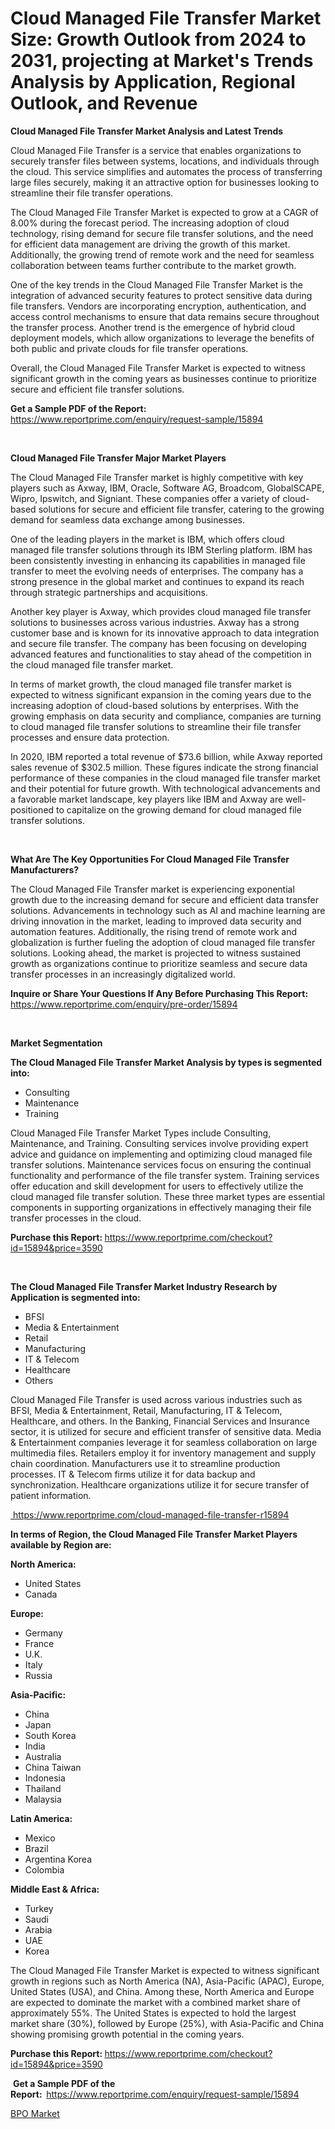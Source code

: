 <p><h1>Cloud Managed File Transfer Market Size: Growth Outlook from 2024 to 2031, projecting at Market's Trends Analysis by Application, Regional Outlook, and Revenue</h1></p><p><strong>Cloud Managed File Transfer Market Analysis and Latest Trends</strong></p>
<p><p>Cloud Managed File Transfer is a service that enables organizations to securely transfer files between systems, locations, and individuals through the cloud. This service simplifies and automates the process of transferring large files securely, making it an attractive option for businesses looking to streamline their file transfer operations.</p><p>The Cloud Managed File Transfer Market is expected to grow at a CAGR of 8.00% during the forecast period. The increasing adoption of cloud technology, rising demand for secure file transfer solutions, and the need for efficient data management are driving the growth of this market. Additionally, the growing trend of remote work and the need for seamless collaboration between teams further contribute to the market growth.</p><p>One of the key trends in the Cloud Managed File Transfer Market is the integration of advanced security features to protect sensitive data during file transfers. Vendors are incorporating encryption, authentication, and access control mechanisms to ensure that data remains secure throughout the transfer process. Another trend is the emergence of hybrid cloud deployment models, which allow organizations to leverage the benefits of both public and private clouds for file transfer operations.</p><p>Overall, the Cloud Managed File Transfer Market is expected to witness significant growth in the coming years as businesses continue to prioritize secure and efficient file transfer solutions.</p></p>
<p><strong>Get a Sample PDF of the Report:&nbsp;</strong> <a href="https://www.reportprime.com/enquiry/request-sample/15894">https://www.reportprime.com/enquiry/request-sample/15894</a></p>
<p>&nbsp;</p>
<p><strong>Cloud Managed File Transfer Major Market Players</strong></p>
<p><p>The Cloud Managed File Transfer market is highly competitive with key players such as Axway, IBM, Oracle, Software AG, Broadcom, GlobalSCAPE, Wipro, Ipswitch, and Signiant. These companies offer a variety of cloud-based solutions for secure and efficient file transfer, catering to the growing demand for seamless data exchange among businesses.</p><p>One of the leading players in the market is IBM, which offers cloud managed file transfer solutions through its IBM Sterling platform. IBM has been consistently investing in enhancing its capabilities in managed file transfer to meet the evolving needs of enterprises. The company has a strong presence in the global market and continues to expand its reach through strategic partnerships and acquisitions.</p><p>Another key player is Axway, which provides cloud managed file transfer solutions to businesses across various industries. Axway has a strong customer base and is known for its innovative approach to data integration and secure file transfer. The company has been focusing on developing advanced features and functionalities to stay ahead of the competition in the cloud managed file transfer market.</p><p>In terms of market growth, the cloud managed file transfer market is expected to witness significant expansion in the coming years due to the increasing adoption of cloud-based solutions by enterprises. With the growing emphasis on data security and compliance, companies are turning to cloud managed file transfer solutions to streamline their file transfer processes and ensure data protection.</p><p>In 2020, IBM reported a total revenue of $73.6 billion, while Axway reported sales revenue of $302.5 million. These figures indicate the strong financial performance of these companies in the cloud managed file transfer market and their potential for future growth. With technological advancements and a favorable market landscape, key players like IBM and Axway are well-positioned to capitalize on the growing demand for cloud managed file transfer solutions.</p></p>
<p>&nbsp;</p>
<p><strong>What Are The Key Opportunities For Cloud Managed File Transfer Manufacturers?</strong></p>
<p><p>The Cloud Managed File Transfer market is experiencing exponential growth due to the increasing demand for secure and efficient data transfer solutions. Advancements in technology such as AI and machine learning are driving innovation in the market, leading to improved data security and automation features. Additionally, the rising trend of remote work and globalization is further fueling the adoption of cloud managed file transfer solutions. Looking ahead, the market is projected to witness sustained growth as organizations continue to prioritize seamless and secure data transfer processes in an increasingly digitalized world.</p></p>
<p><strong>Inquire or Share Your Questions If Any Before Purchasing This Report:</strong> <a href="https://www.reportprime.com/enquiry/pre-order/15894">https://www.reportprime.com/enquiry/pre-order/15894</a></p>
<p>&nbsp;</p>
<p><strong>Market Segmentation</strong></p>
<p><strong>The Cloud Managed File Transfer Market Analysis by types is segmented into:</strong></p>
<p><ul><li>Consulting</li><li>Maintenance</li><li>Training</li></ul></p>
<p><p>Cloud Managed File Transfer Market Types include Consulting, Maintenance, and Training. Consulting services involve providing expert advice and guidance on implementing and optimizing cloud managed file transfer solutions. Maintenance services focus on ensuring the continual functionality and performance of the file transfer system. Training services offer education and skill development for users to effectively utilize the cloud managed file transfer solution. These three market types are essential components in supporting organizations in effectively managing their file transfer processes in the cloud.</p></p>
<p><strong>Purchase this Report:&nbsp;</strong><a href="https://www.reportprime.com/checkout?id=15894&price=3590">https://www.reportprime.com/checkout?id=15894&price=3590</a></p>
<p>&nbsp;</p>
<p><strong>The Cloud Managed File Transfer Market Industry Research by Application is segmented into:</strong></p>
<p><ul><li>BFSI</li><li>Media & Entertainment</li><li>Retail</li><li>Manufacturing</li><li>IT & Telecom</li><li>Healthcare</li><li>Others</li></ul></p>
<p><p>Cloud Managed File Transfer is used across various industries such as BFSI, Media & Entertainment, Retail, Manufacturing, IT & Telecom, Healthcare, and others. In the Banking, Financial Services and Insurance sector, it is utilized for secure and efficient transfer of sensitive data. Media & Entertainment companies leverage it for seamless collaboration on large multimedia files. Retailers employ it for inventory management and supply chain coordination. Manufacturers use it to streamline production processes. IT & Telecom firms utilize it for data backup and synchronization. Healthcare organizations utilize it for secure transfer of patient information.</p></p>
<p><a href="https://www.reportprime.com/cloud-managed-file-transfer-r15894">&nbsp;https://www.reportprime.com/cloud-managed-file-transfer-r15894</a></p>
<p><strong>In terms of Region, the Cloud Managed File Transfer Market Players available by Region are:</strong></p>
<p>
    <p> <strong> North America: </strong>
        <ul>
            <li>United States</li>
            <li>Canada</li>
        </ul>
        </p> 
    <p> <strong> Europe: </strong>
        <ul>
            <li>Germany</li>
            <li>France</li>
            <li>U.K.</li>
            <li>Italy</li>
            <li>Russia</li>
        </ul>
        </p> 
    <p> <strong> Asia-Pacific: </strong>
        <ul>
            <li>China</li>
            <li>Japan</li>
            <li>South Korea</li>
            <li>India</li>
            <li>Australia</li>
            <li>China Taiwan</li>
            <li>Indonesia</li>
            <li>Thailand</li>
            <li>Malaysia</li>
        </ul>
        </p> 
    <p> <strong> Latin America: </strong>
        <ul>
            <li>Mexico</li>
            <li>Brazil</li>
            <li>Argentina Korea</li>
            <li>Colombia</li>
        </ul>
        </p> 
    <p> <strong> Middle East & Africa: </strong>
        <ul>
            <li>Turkey</li>
            <li>Saudi</li>
            <li>Arabia</li>
            <li>UAE</li>
            <li>Korea</li>
        </ul>
    </p>
    </p>
<p><p>The Cloud Managed File Transfer Market is expected to witness significant growth in regions such as North America (NA), Asia-Pacific (APAC), Europe, United States (USA), and China. Among these, North America and Europe are expected to dominate the market with a combined market share of approximately 55%. The United States is expected to hold the largest market share (30%), followed by Europe (25%), with Asia-Pacific and China showing promising growth potential in the coming years.</p></p>
<p><strong>Purchase this Report: </strong><a href="https://www.reportprime.com/checkout?id=15894&price=3590">https://www.reportprime.com/checkout?id=15894&price=3590</a></p>
<p>&nbsp;<strong>Get a Sample PDF of the Report:&nbsp;&nbsp;</strong><a href="https://www.reportprime.com/enquiry/request-sample/15894">https://www.reportprime.com/enquiry/request-sample/15894</a></p>
<p><strong></strong></p>
<p><p><a href="https://github.com/ranaacryptoaddmin/Market-Research-Report-List-1/blob/main/bpo-market.md">BPO Market</a></p></p>